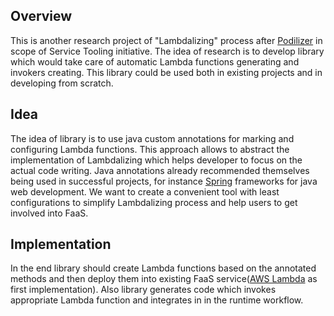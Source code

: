 ## Overview
This is another research project of "Lambdalizing" process after [Podilizer](https://github.com/serviceprototypinglab/podilizer) in scope of Service Tooling initiative. The idea of research is to develop library which would take care of automatic Lambda functions generating and invokers creating. This library could be used both in existing projects and in developing from scratch.

## Idea
The idea of library is to use java custom annotations for marking and configuring Lambda functions. This approach allows to abstract the implementation of Lambdalizing which helps developer to focus on the actual code writing. Java annotations already recommended themselves being used in successful projects, for instance [Spring](https://spring.io/) frameworks for java web development. We want to create a convenient tool with least configurations to simplify Lambdalizing process and help users to get involved into FaaS.

## Implementation
In the end library should create Lambda functions based on the annotated methods and then deploy them into existing FaaS service([AWS Lambda](https://aws.amazon.com/lambda/) as first implementation). Also library generates code which invokes appropriate Lambda function and integrates in in the runtime workflow.

